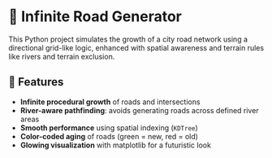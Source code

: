 # 🌆 Infinite Road Generator 

This Python project simulates the growth of a city road network using a directional grid-like logic, enhanced with spatial awareness and terrain rules like rivers and terrain exclusion.

## 🚀 Features

- **Infinite procedural growth** of roads and intersections
- **River-aware pathfinding**: avoids generating roads across defined river areas
- **Smooth performance** using spatial indexing (`KDTree`)
- **Color-coded aging** of roads (green = new, red = old)
- **Glowing visualization** with matplotlib for a futuristic look